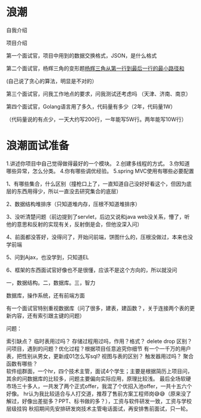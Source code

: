 # 浪潮

自我介绍

项目介绍

第一个面试官，项目中用到的数据交换格式，JSON，是什么格式

第二个面试官，杨辉三角的变形题[杨辉三角从第一行到最后一行的最小路径和](https://blog.csdn.net/sinat_35261315/article/details/79011512)

(自己说了贪心的算法，明显是不对的）

第三个面试官，问我工作地点的要求，问我测试还考虑吗  （天津、济南、南京）

第四个面试官，Golang语言用了多久，代码量有多少（2年，代码量1W）

（代码量说的有点少，一天大约写200行，一年能写5W行。两年能写10W行）





# 浪潮面试准备

1.讲述你项目中自己觉得做得最好的一个模块。
2.创建多线程的方式。
3.你知道哪些异常，怎么分类。
4.你有哪些调优经验。
5.spring MVC使用有哪些必要配置



1、有哪些集合，什么区别（撞枪口上了，一直知道自己没好好看这个，但因为底层的东西用得少，所以一直没去研究集合的底层）

2、数据结构堆排序（只知道堆内存，压根不知道堆排序）

3、没听清楚问题（前边提到了servlet，后边又说和java web没关系，懵了，听他的意思和反射的实现有关，反射倒是会，但他没深入问）

4、前面都没答好，没得问了，开始问前端，饼图什么的，压根没做过，本来也没学前端

5、问到Ajax，也没学到，只知道EL

6、框架的东西面试官好像也不是很懂，应该不是这个方向的，所以就没问



一，数据结构。二，数据库。三，智力

数据库，操作系统，还有前端方面

有一个面试官特别重视数据库（问了很多，建表，建函数？，关于连接两个表的更新内容，还有索引跟主键的问题）



 

问题：  

 索引缺点？
 临时表用过吗？
 存储过程用过吗，作用？格式？
 delete drop 区别？
 问项目，遇到的问题？优化过程？根据项目任意追究你细节
 有一个一千万的用户表，把性别从男女，更新成01怎么写sql?
   视图与表的区别？    触发器用过吗？    聚合函数有哪些？    
  软件组群面，一个hr，四个技术主管，面试4个学生；主要是根据简历上项目问，其余的问数据库的比较多，问题主要偏向实际应用，原理比较浅。
   最后全场软硬市场三十多人，一共发了两个正式offer，我混了个优招入池offer，一共十五六个好像。    hr认为我比较适合与人打交道，推荐了售前方案工程师岗😅😅（原来没了解过，好像出差挺多？PPT、标书做的多？），工资与软件研发一致，工资与学校层级挂钩    秋招期间先安排研发岗技术主管电话面试，再安排售前面试，只一轮。
